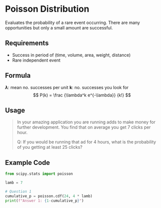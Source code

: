 # Poisson Distribution

Evaluates the probability of a rare event occurring. There are many opportunities but only a small amount are
successful.

## Requirements

- Success in period of (time, volume, area, weight, distance)
- Rare independent event

## Formula

**$\lambda$**: mean no. successes per unit
**k**:  no. successes you look for
$$
P(k) = \frac {\lambda^k e^{-\lambda}} {k!}
$$

## Usage

> In your amazing application you are running adds to make money for further development. You find that on average you
> get 7 clicks per hour.
>
> Q: If you would be running that ad for 4 hours, what is the probability of you getting at least 25 clicks?

## Example Code

```python
from scipy.stats import poisson

lamb = 7

# Question 1
cumulative_p = poisson.cdf(24, 4 * lamb)
print(f"Answer 1: {1-cumulative_p}")
```
